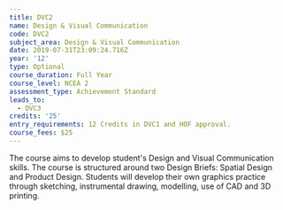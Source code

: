 ```yaml
---
title: DVC2
name: Design & Visual Communication
code: DVC2
subject_area: Design & Visual Communication
date: 2019-07-31T23:09:24.716Z
year: '12'
type: Optional
course_duration: Full Year
course_level: NCEA 2
assessment_type: Achievement Standard
leads_to:
  - DVC3
credits: '25'
entry_requirements: 12 Credits in DVC1 and HOF approval.
course_fees: $25
---
```

The course aims to develop student's Design and Visual Communication skills. The course is structured around two Design Briefs: Spatial Design and Product Design. Students will develop their own graphics practice through sketching, instrumental drawing, modelling, use of CAD and 3D printing.
